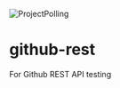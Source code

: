 ![ProjectPolling](https://github.com/ekarpovs/github-rest/workflows/ProjectPolling/badge.svg)

# github-rest
For Github REST API testing 
